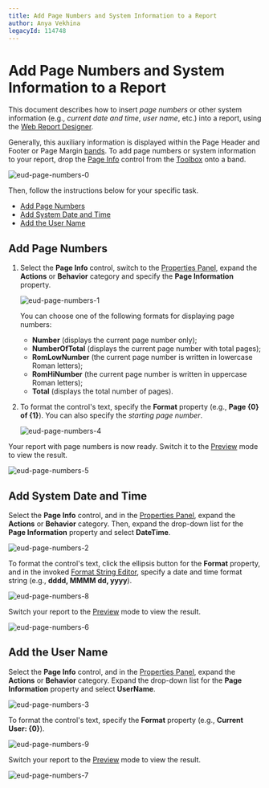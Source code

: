 ```yaml
---
title: Add Page Numbers and System Information to a Report
author: Anya Vekhina
legacyId: 114748
---
```

# Add Page Numbers and System Information to a Report
This document describes how to insert _page numbers_ or other system information (e.g., _current date and time_, _user name_, etc.) into a report, using the [Web Report Designer](../../../report-designer.md).

Generally, this auxiliary information is displayed within the Page Header and Footer or Page Margin [bands](../../report-elements/report-bands.md). To add page numbers or system information to your report, drop the [Page Info](../../report-elements/report-controls.md) control from the [Toolbox](../../interface-elements/toolbox.md) onto a band.

![eud-page-numbers-0](../../../../images/img119942.png)

Then, follow the instructions below for your specific task.
* [Add Page Numbers](#pagenumbers)
* [Add System Date and Time](#datetime)
* [Add the User Name](#username)

## <a name="pagenumbers"/>Add Page Numbers
1. Select the **Page Info** control, switch to the [Properties Panel](../../interface-elements/properties-panel.md), expand the **Actions** or **Behavior** category and specify the **Page Information** property.
	
	![eud-page-numbers-1](../../../../images/img119943.png)
	
	You can choose one of the following formats for displaying page numbers:
	* **Number** (displays the current page number only);
	* **NumberOfTotal** (displays the current page number with total pages);
	* **RomLowNumber** (the current page number is written in lowercase Roman letters);
	* **RomHiNumber** (the current page number is written in uppercase Roman letters);
	* **Total** (displays the total number of pages).
2. To format the control's text, specify the **Format** property (e.g., **Page {0} of {1}**). You can also specify the _starting page number_.
	
	![eud-page-numbers-4](../../../../images/img119946.png)

Your report with page numbers is now ready. Switch it to the [Preview](../../document-preview.md) mode to view the result.

![eud-page-numbers-5](../../../../images/img119947.png)

## <a name="datetime"/>Add System Date and Time
Select the **Page Info** control, and in the [Properties Panel](../../interface-elements/properties-panel.md), expand the **Actions** or **Behavior** category. Then, expand the drop-down list for the **Page Information** property and select **DateTime**.

![eud-page-numbers-2](../../../../images/img119944.png)

To format the control's text, click the ellipsis button for the **Format** property, and in the invoked [Format String Editor](../../interface-elements/format-string-editor.md), specify a date and time format string (e.g., **dddd, MMMM dd, yyyy**).

![eud-page-numbers-8](../../../../images/img119951.png)

Switch your report to the [Preview](../../document-preview.md) mode to view the result.

![eud-page-numbers-6](../../../../images/img119948.png)

## <a name="username"/>Add the User Name
Select the **Page Info** control, and in the [Properties Panel](../../interface-elements/properties-panel.md), expand the **Actions** or **Behavior** category. Expand the drop-down list for the **Page Information** property and select **UserName**.

![eud-page-numbers-3](../../../../images/img119945.png)

To format the control's text, specify the **Format** property (e.g., **Current User: {0}**).

![eud-page-numbers-9](../../../../images/img119952.png)

Switch your report to the [Preview](../../document-preview.md) mode to view the result.

![eud-page-numbers-7](../../../../images/img119950.png)